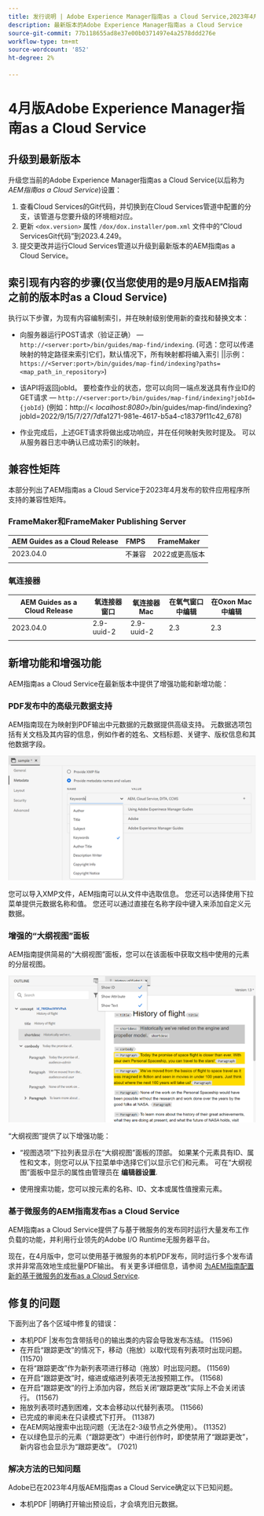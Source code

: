 ```yaml
---
title: 发行说明 | Adobe Experience Manager指南as a Cloud Service,2023年4月版
description: 最新版本的Adobe Experience Manager指南as a Cloud Service
source-git-commit: 77b118655ad8e37e00b0371497e4a2578ddd276e
workflow-type: tm+mt
source-wordcount: '852'
ht-degree: 2%

---
```


# 4月版Adobe Experience Manager指南as a Cloud Service

## 升级到最新版本

升级您当前的Adobe Experience Manager指南as a Cloud Service(以后称为 *AEM指南as a Cloud Service*)设置：

1. 查看Cloud Services的Git代码，并切换到在Cloud Services管道中配置的分支，该管道与您要升级的环境相对应。
2. 更新 `<dox.version>` 属性 `/dox/dox.installer/pom.xml` 文件中的“Cloud ServicesGit代码”到2023.4.249。
3. 提交更改并运行Cloud Services管道以升级到最新版本的AEM指南as a Cloud Service。

## 索引现有内容的步骤(仅当您使用的是9月版AEM指南之前的版本时as a Cloud Service)

执行以下步骤，为现有内容编制索引，并在映射级别使用新的查找和替换文本：

* 向服务器运行POST请求（验证正确） —  `http://<server:port>/bin/guides/map-find/indexing`.
(可选：您可以传递映射的特定路径来索引它们，默认情况下，所有映射都将编入索引 ||示例： `https://<Server:port>/bin/guides/map-find/indexing?paths=<map_path_in_repository>`)

* 该API将返回jobId。 要检查作业的状态，您可以向同一端点发送具有作业ID的GET请求 —  `http://<server:port>/bin/guides/map-find/indexing?jobId={jobId}`
(例如：http://&lt;
_localhost:8080_>/bin/guides/map-find/indexing?jobId=2022/9/15/7/27/7dfa1271-981e-4617-b5a4-c18379f11c42_678)

* 作业完成后，上述GET请求将做出成功响应，并在任何映射失败时提及。 可以从服务器日志中确认已成功索引的映射。

## 兼容性矩阵

本部分列出了AEM指南as a Cloud Service于2023年4月发布的软件应用程序所支持的兼容性矩阵。

### FrameMaker和FrameMaker Publishing Server

| AEM Guides as a Cloud Release | FMPS | FrameMaker |
| --- | --- | --- |
| 2023.04.0 | 不兼容 | 2022或更高版本 |
|  |  |  |


### 氧连接器

| AEM Guides as a Cloud Release | 氧连接器窗口 | 氧连接器Mac | 在氧气窗口中编辑 | 在Oxon Mac中编辑 |
| --- | --- | --- | --- | --- |
| 2023.04.0 | 2.9-uuid-2 | 2.9-uuid-2 | 2.3 | 2.3 |
|  |  |  |  |


## 新增功能和增强功能

AEM指南as a Cloud Service在最新版本中提供了增强功能和新增功能：

### PDF发布中的高级元数据支持

AEM指南现在为映射到PDF输出中元数据的元数据提供高级支持。 元数据选项包括有关文档及其内容的信息，例如作者的姓名、文档标题、关键字、版权信息和其他数据字段。

<img src="assets/pdf-metadata.png" alt=" 原生pdf元数据">

您可以导入XMP文件，AEM指南可以从文件中选取信息。 您还可以选择使用下拉菜单提供元数据名称和值。 您还可以通过直接在名称字段中键入来添加自定义元数据。


### 增强的“大纲视图”面板

AEM指南提供简易的“大纲视图”面板，您可以在该面板中获取文档中使用的元素的分层视图。

<img src="assets/select-element-content-outline-view_cs.png" alt=" 原生pdf元数据">

“大纲视图”提供了以下增强功能：

* “视图选项”下拉列表显示在“大纲视图”面板的顶部。 如果某个元素具有ID、属性和文本，则您可以从下拉菜单中选择它们以显示它们和元素。 可在“大纲视图”面板中显示的属性由管理员在 **编辑器设置**.

* 使用搜索功能，您可以按元素的名称、ID、文本或属性值搜索元素。


### 基于微服务的AEM指南发布as a Cloud Service

AEM指南as a Cloud Service提供了与基于微服务的发布同时运行大量发布工作负载的功能，并利用行业领先的Adobe I/O Runtime无服务器平台。

现在，在4月版中，您可以使用基于微服务的本机PDF发布，同时运行多个发布请求并非常高效地生成批量PDF输出。
有关更多详细信息，请参阅 [为AEM指南配置新的基于微服务的发布as a Cloud Service](../knowledge-base/publishing/configure-microservices.md).


## 修复的问题

下面列出了各个区域中修复的错误：

* 本机PDF |发布包含带括号()的输出类的内容会导致发布冻结。 (11596)
* 在开启“跟踪更改”的情况下，移动（拖放）以取代现有列表项时出现问题。 (11570)
* 在将“跟踪更改”作为新列表项进行移动（拖放）时出现问题。 (11569)
* 在开启“跟踪更改”时，缩进或缩进列表项无法按预期工作。 (11568)
* 在开启“跟踪更改”的行上添加内容，然后关闭“跟踪更改”实际上不会关闭该行。 (11567)
* 拖放列表项时遇到困难，文本会移动以代替列表项。 (11566)
* 已完成的审阅未在只读模式下打开。 (11387)
* 在AEM网站搜索中出现问题（无法在2-3级节点之外使用）。 (11352)
* 在以绿色显示的元素（“跟踪更改”）中进行创作时，即使禁用了“跟踪更改”，新内容也会显示为“跟踪更改”。 (7021)

### 解决方法的已知问题

Adobe已在2023年4月版AEM指南as a Cloud Service确定以下已知问题。

* 本机PDF |明确打开输出预设后，才会填充旧元数据。

